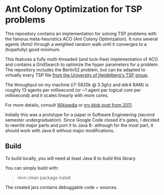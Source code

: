 # Ant Colony Optimization for TSP problems

This repository contains an implementation for solving TSP problems with the famous meta-heuristics ACO (Ant Colony Optimization). 
It runs several agents (Ants) through a weighted random walk until it converges to a (hopefully) good minimum. 

This features a fully multi-threaded (and lock-free) implementation of ACO and contains a GridSearch to optimize the hyper parameters for a problem.
The repository includes the Berlin52 problem, but can be adapted to virtually every TSP file [from the University of Heidelberg's TSP group](http://www.iwr.uni-heidelberg.de/groups/comopt/software/TSPLIB95/tsp/).

The throughput on my machine (i7-5820k @ 3.3ghz and ddr4 RAM) is roughly 13 agents per millisecond (or ~1 agent per logical core per millisecond) and it scales linearly with more cores.

For more details, consult [Wikipedia](http://en.wikipedia.org/wiki/Ant_colony_optimization_algorithms) or [my blob post from 2011](http://codingwiththomas.blogspot.co.uk/2011/08/ant-colony-optimization-for-tsp.html). 

Initially this was a prototype for a paper in Software Engineering (second semester undergraduation). 
Since Google Code closed it's gates, I decided to rewrite major parts and port it to Java 8- although for the most part, it should work with Java 6 without major modifications.

Build
-----

To build locally, you will need at least Java 8 to build this library.

You can simply build with:
 
> mvn clean package install

The created jars contains debuggable code + sources.
